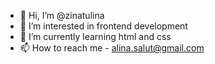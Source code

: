 - 👋 Hi, I’m @zinatulina
- 👀 I’m interested in frontend development
- 🌱 I’m currently learning html and css
- 📫 How to reach me - alina.salut@gmail.com

<!---
zinatulina/zinatulina is a ✨ special ✨ repository because its `README.md` (this file) appears on your GitHub profile.
You can click the Preview link to take a look at your changes.
--->
